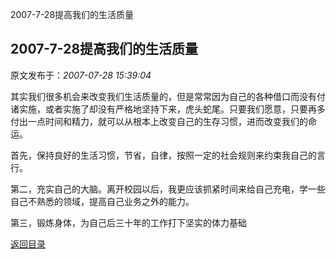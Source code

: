 2007-7-28提高我们的生活质量
## 2007-7-28提高我们的生活质量

 原文发布于：*2007-07-28 15:39:04*

 
其实我们很多机会来改变我们生活质量的，但是常常因为自己的各种借口而没有付诸实施，或者实施了却没有严格地坚持下来，虎头蛇尾。只要我们愿意，只要再多付出一点时间和精力，就可以从根本上改变自己的生存习惯，进而改变我们的命运。

  首先，保持良好的生活习惯，节省，自律，按照一定的社会规则来约束我自己的言行。

 
第二，充实自己的大脑。离开校园以后，我更应该抓紧时间来给自己充电，学一些自己不熟悉的领域，提高自己业务之外的能力。

  第三，锻炼身体，为自己后三十年的工作打下坚实的体力基础 

[返回目录](index.html)

